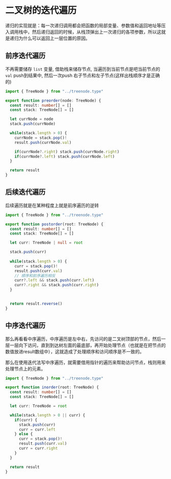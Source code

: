 # 二叉树的迭代遍历 

递归的实现就是：每一次递归调用都会把函数的局部变量、参数值和返回地址等压入调用栈中，然后递归返回的时候，从栈顶弹出上一次递归的各项参数，所以这就是递归为什么可以返回上一层位置的原因。

## 前序迭代遍历

不再需要储存 `list` 变量, 借助栈来储存节点, 当遍历到当前节点是吧当前节点的`val` push到结果中, 然后一次push 右子节点和左子节点(这样出栈顺序才是正确的)

```typescript
import { TreeNode } from "../treenode.type"

export function preorder(node: TreeNode) {
  const result: number[] = []
  const stack: TreeNode[] = []

  let currNode = node
  stack.push(currNode)

  while(stack.length > 0) {
    currNode = stack.pop()!
    result.push(currNode.val)

    if(currNode?.right) stack.push(currNode.right)
    if(currNode?.left) stack.push(currNode.left)
  }

  return result
}

```

## 后续迭代遍历

后续遍历就是在某种程度上就是前序遍历的逆转

```typescript 
import { TreeNode } from "../treenode.type"

export function postorder(root: TreeNode) {
  const result: number[] = []
  const stack: TreeNode[] = []

  let curr: TreeNode | null = root

  stack.push(curr)
  
  while(stack.length > 0) {
    curr = stack.pop()!
    result.push(curr.val)
    // 顺序和前序遍历相反
    curr?.left && stack.push(curr.left)
    curr?.right && stack.push(curr.right)
  }

  
  return result.reverse()
}

```

## 中序迭代遍历

那么再看看中序遍历，中序遍历是左中右，先访问的是二叉树顶部的节点，然后一层一层向下访问，直到到达树左面的最底部，再开始处理节点（也就是在把节点的数值放进result数组中），这就造成了处理顺序和访问顺序是不一致的。

那么在使用迭代法写中序遍历，就需要借用指针的遍历来帮助访问节点，栈则用来处理节点上的元素。

```typescript
import { TreeNode } from "../treenode.type"

export function inorder(root: TreeNode) {
  const result: number[] = []
  const stack: TreeNode[] = []

  let curr: TreeNode = root

  while(stack.length > 0 || curr) {
    if(curr) {
      stack.push(curr)
      curr = curr.left
    } else {
      curr = stack.pop()!
      result.push(curr.val)
      curr = curr.right
    } 
  }

  return result
}

```


